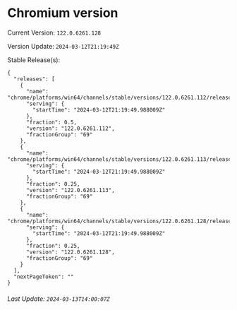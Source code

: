 # Chromium version

Current Version: `122.0.6261.128`

Version Update: `2024-03-12T21:19:49Z`

Stable Release(s):
```
{
  "releases": [
    {
      "name": "chrome/platforms/win64/channels/stable/versions/122.0.6261.112/releases/1710278389",
      "serving": {
        "startTime": "2024-03-12T21:19:49.988009Z"
      },
      "fraction": 0.5,
      "version": "122.0.6261.112",
      "fractionGroup": "69"
    },
    {
      "name": "chrome/platforms/win64/channels/stable/versions/122.0.6261.113/releases/1710278389",
      "serving": {
        "startTime": "2024-03-12T21:19:49.988009Z"
      },
      "fraction": 0.25,
      "version": "122.0.6261.113",
      "fractionGroup": "69"
    },
    {
      "name": "chrome/platforms/win64/channels/stable/versions/122.0.6261.128/releases/1710278389",
      "serving": {
        "startTime": "2024-03-12T21:19:49.988009Z"
      },
      "fraction": 0.25,
      "version": "122.0.6261.128",
      "fractionGroup": "69"
    }
  ],
  "nextPageToken": ""
}
```

###### Last Update: `2024-03-13T14:00:07Z`
        